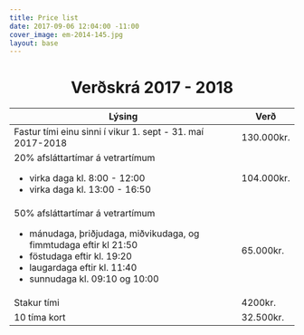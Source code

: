 ```yaml
---
title: Price list
date: 2017-09-06 12:04:00 -11:00
cover_image: em-2014-145.jpg
layout: base
---
```


<head>
	<link href='http://fonts.googleapis.com/css?family=Lobster' rel='stylesheet' type='text/css'>
</head>
<body>
	<h1 class="board_text" align="center">Verðskrá 2017 - 2018</h1>
	<section class="long_text">
        <div class="table-responsive">
            <table class="table table-hover">
                <thead>
                    <tr>
                        <th>Lýsing</th>
                        <th>Verð</th>
                    </tr>
                </thead>
 <tbody>
                    <tr>
                        <td>Fastur tími einu sinni í vikur 1. sept - 31. maí 2017-2018</td>
                        <td>130.000kr.</td>
                    </tr>
<tr>
                        <td>
                            20% afsláttartímar á vetrartímum
                            <ul>
                                <li>virka daga kl. 8:00 - 12:00</li>
                                <li>virka daga kl. 13:00 - 16:50</li>
                            </ul>
                        </td>
                        <td>104.000kr.</td>
                    </tr>
                    <tr>
                        <td>
                            50% afsláttartímar á vetrartímum
                            <ul>
                                <li>mánudaga, þriðjudaga, miðvikudaga, og fimmtudaga eftir kl 21:50</li>
                                <li>föstudaga eftir kl. 19:20</li>
                                <li>laugardaga eftir kl. 11:40</li>
                                <li>sunnudaga kl. 09:10 og 10:00</li>
                            </ul>
                        </td>
                        <td>65.000kr.</td>
                    </tr>
<tr>
                        <td>Stakur tími</td>
                        <td>4200kr.</td>
                    </tr>
                    <tr>
                        <td>10 tíma kort</td>
                        <td>32.500kr.</td>
                    </tr>
                </tbody>
            </table>
        </div>
    </section>
</body>
